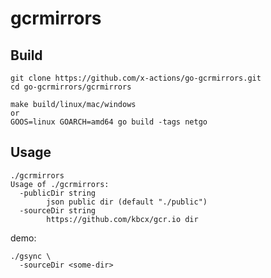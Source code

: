 # gcrmirrors

## Build

```
git clone https://github.com/x-actions/go-gcrmirrors.git
cd go-gcrmirrors/gcrmirrors

make build/linux/mac/windows
or
GOOS=linux GOARCH=amd64 go build -tags netgo
```

## Usage

```
./gcrmirrors
Usage of ./gcrmirrors:
  -publicDir string
        json public dir (default "./public")
  -sourceDir string
        https://github.com/kbcx/gcr.io dir
```

demo:

```
./gsync \
  -sourceDir <some-dir>
```
